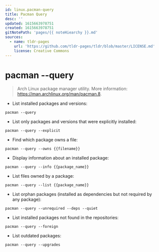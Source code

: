 ```yaml
---
id: linux.pacman-query
title: Pacman Query
desc: ''
updated: 1615663978751
created: 1615663978751
gitNotePath: 'pages/{{ noteHiearchy }}.md'
sources:
  - name: tldr-pages
    url: 'https://github.com/tldr-pages/tldr/blob/master/LICENSE.md'
    license: Creative Commons
---
```

# pacman --query

> Arch Linux package manager utility.
> More information: <https://man.archlinux.org/man/pacman.8>.

- List installed packages and versions:

`pacman --query`

- List only packages and versions that were explicitly installed:

`pacman --query --explicit`

- Find which package owns a file:

`pacman --query --owns {{filename}}`

- Display information about an installed package:

`pacman --query --info {{package_name}}`

- List files owned by a package:

`pacman --query --list {{package_name}}`

- List orphan packages (installed as dependencies but not required by any package):

`pacman --query --unrequired --deps --quiet`

- List installed packages not found in the repositories:

`pacman --query --foreign`

- List outdated packages:

`pacman --query --upgrades`

